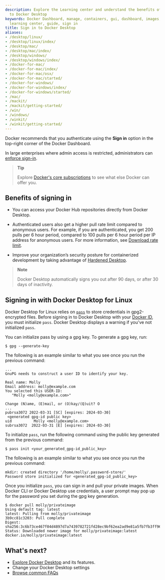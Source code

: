 ```yaml
---
description: Explore the Learning center and understand the benefits of signing in
  to Docker Desktop
keywords: Docker Dashboard, manage, containers, gui, dashboard, images, user manual,
  learning center, guide, sign in
title: Sign in to Docker Desktop
aliases:
- /desktop/linux/
- /desktop/linux/index/
- /desktop/mac/
- /desktop/mac/index/
- /desktop/windows/
- /desktop/windows/index/
- /docker-for-mac/
- /docker-for-mac/index/
- /docker-for-mac/osx/
- /docker-for-mac/started/
- /docker-for-windows/
- /docker-for-windows/index/
- /docker-for-windows/started/
- /mac/
- /mackit/
- /mackit/getting-started/
- /win/
- /windows/
- /winkit/
- /winkit/getting-started/
---
```


Docker recommends that you authenticate using the **Sign in** option in the top-right corner of the Docker Dashboard. 

In large enterprises where admin access is restricted, administrators can [enforce sign-in](../security/for-admins/enforce-sign-in/_index.md). 

> **Tip**
>
> Explore [Docker's core subscriptions](https://www.docker.com/pricing/) to see what else Docker can offer you. 

## Benefits of signing in

- You can access your Docker Hub repositories directly from Docker Desktop.

- Authenticated users also get a higher pull rate limit compared to anonymous users. For example, if you are authenticated, you get 200 pulls per 6 hour period, compared to 100 pulls per 6 hour period per IP address for anonymous users. For more information, see [Download rate limit](../docker-hub/download-rate-limit.md).

- Improve your organization’s security posture for containerized development by taking advantage of [Hardened Desktop](/security/for-admins/hardened-desktop/index.md).

> **Note**
>
> Docker Desktop automatically signs you out after 90 days, or after 30 days of inactivity. 

## Signing in with Docker Desktop for Linux

Docker Desktop for Linux relies on [`pass`](https://www.passwordstore.org/) to store credentials in gpg2-encrypted files.
Before signing in to Docker Desktop with your [Docker ID](/accounts/create-account/), you must initialize `pass`.
Docker Desktop displays a warning if you've not initialized `pass`.

You can initialize pass by using a gpg key. To generate a gpg key, run:

``` console
$ gpg --generate-key
``` 

The following is an example similar to what you see once you run the previous command:

```console {hl_lines=12}
...
GnuPG needs to construct a user ID to identify your key.

Real name: Molly
Email address: molly@example.com
You selected this USER-ID:
   "Molly <molly@example.com>"

Change (N)ame, (E)mail, or (O)kay/(Q)uit? O
...
pubrsa3072 2022-03-31 [SC] [expires: 2024-03-30]
 <generated gpg-id public key>
uid          Molly <molly@example.com>
subrsa3072  2022-03-31 [E] [expires: 2024-03-30]
```

To initialize `pass`, run the following command using the public key generated from the previous command:

```console
$ pass init <your_generated_gpg-id_public_key>
``` 
The following is an example similar to what you see once you run the previous command:

```console
mkdir: created directory '/home/molly/.password-store/'
Password store initialized for <generated_gpg-id_public_key>
```

Once you initialize `pass`, you can sign in and pull your private images.
When Docker CLI or Docker Desktop use credentials, a user prompt may pop up for the password you set during the gpg key generation.

```console
$ docker pull molly/privateimage
Using default tag: latest
latest: Pulling from molly/privateimage
3b9cc81c3203: Pull complete 
Digest: sha256:3c6b73ce467f04d4897d7a7439782721fd28ec9bf62ea2ad9e81a5fb7fb3ff96
Status: Downloaded newer image for molly/privateimage:latest
docker.io/molly/privateimage:latest
```

## What's next?

- [Explore Docker Desktop](use-desktop/index.md) and its features. 
- Change your Docker Desktop settings
- [Browse common FAQs](faqs/general.md)
